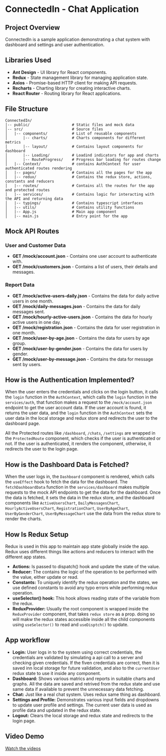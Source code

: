 # ConnectedIn - Chat Application

## Project Overview
ConnectedIn is a sample application demonstrating a chat system with dashboard and settings and user authentication.

## Libraries Used

- **Ant Design** - UI library for React components.
- **Redux** - State management library for managing application state.
- **Axios** - Promise-based HTTP client for making API requests.
- **Recharts** - Charting library for creating interactive charts.
- **React Router** - Routing library for React applications.

## File Structure

```
ConnectedIn/
│-- public/                   # Static files and mock data
│-- src/                      # Source files
│   |-- components/           # List of reusable components
│       |-- charts/           # Charts components for different metrics
│       |-- layout/           # Contains layout components for dashboard
│       |-- Loading/          # Loadind indicators for app and charts
│       |-- RouteProgress/    # Progress bar loading for routes change
│   |-- Context/              # contains AuthContext for user authenticated routes rendering
│   |-- pages/                # Contains all the pages for the app
│   |-- redux/                # Contains the redux store, actions, constants and reducers
│   |-- routes/               # Contains all the routes for the app and protected routes
│   |-- services/             # Contains logic for interacting with the API and returning data
│   |-- typings/              # Contains typescript interfaces
│   |-- utils/                # Contains utility functions
│   |-- App.js                # Main app component
│   |-- main.js               # Entry point for the app
```

## Mock API Routes

### User and Customer Data

- **GET /mock/account.json** - Contains one user account to authenticate with.
- **GET /mock/customers.json** - Contains a list of users, their details and messages.

### Report Data

- **GET /mock/active-users-daily.json** - Contains the data for daily active users in one month.
- **GET /mock/daily-messages.json** - Contains the data for daily messages sent.
- **GET /mock/hourly-active-users.json** - Contains the data for hourly active users in one day.
- **GET /mock/registration.json** - Contains the data for user registration in one month.
- **GET /mock/user-by-age.json** - Contains the data for users by age group.
- **GET /mock/user-by-gender.json** - Contains the data for users by gender.
- **GET /mock/user-by-message.json** - Contains the data for message sent by users.


## How is the Authentication Implemented?

When the user enters the credentials and clicks on the login button, it calls the `login` function in the `AuthContext`, which calls the `login` function in the `services/auth`, that function makes a request to the `/mock/account.json` endpoint to get the user account data. If the user account is found, it returns the user data, and the `login` function in the `AuthContext` sets the user data in the local storage and redux store and redirects the user to the dashboard page.

All the Protected routes like `/dashboard`, `/chats`, `/settings` are wrapped in the `ProtectedRoute` component, which checks if the user is authenticated or not. If the user is authenticated, it renders the component, otherwise, it redirects the user to the login page.

## How is the Dashboard Data is Fetched?

When the user logs in, the `Dashboard` component is rendered, which calls the `useEffect` hook to fetch the data for the dashboard. The `fetchDashboardData` function in the `services/dashboard` makes multiple requests to the mock API endpoints to get the data for the dashboard. Once the data is fetched, it sets the data in the redux store, and the dashboard components like `ActiveUsersChart`, `DailyMessagesChart`, `HourlyActiveUsersChart`, `RegistrationChart`, `UserByAgeChart`, `UserByGenderChart`, `UserByMessageChart` use the data from the redux store to render the charts.

## How Is Redux Setup

Redux is used in this app to maintain app state globally inside the app. Redux uses different things like actions and reducers to interact with the different app states.

- **Actions:** Is passed to dispatch() hook and update the state of the value.
- **Reducer:** The contains the logic of the operation to be performed with the value, either update or read.
- **Constants:** To uniquely identify the redux operation and the states, we use defined constants to avoid any typo errors while performing redux operation.
- **useSelector() hook:** This hook allows reading state of the variable from the redux.
- **ReduxProvider:** Usually the root component is wrapped inside the `ReduxProvider` component, that takes `redux store` as a prop. doing so will makw the redux states accessible inside all the child components using `useSelector()` to read and `useDisptch()` to update.

## App workflow

 - **Login:** User logs in to the system using correct credentials, the credentials are validated by simulating a api call to a server and checking given credentials. If the fiven credentials are correct, then it is saved inn local storage for future validation, and also to the `currentUser` redux state to use it inside any component.
- **Dashboard:** Shows various matrics and reports in suitable charts and graphs. All the data are saved and retrived from the redux state and use same data if available to prevent the unnecessary data fetching.
- **Chat:** Just like a real chat system. Uses redux same thing as dashboard.
- **Settings and Profile:** Demonstrates various input fields and dropdowns to update user profile and settings. The current user data is used as profile data and updated in the redux state.
- **Logout:** Clears the local storage and redux state and redirects to the login page.

## Video Demo

[Watch the videos](https://drive.google.com/drive/folders/1kn77iJpFMcnJuj8ZyDkcVZd497Sr8t8M?usp=sharing)